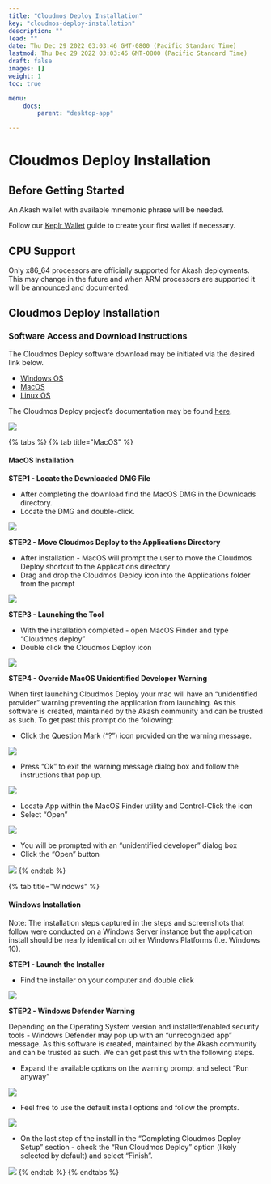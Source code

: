 ```yaml
---
title: "Cloudmos Deploy Installation"
key: "cloudmos-deploy-installation"
description: ""
lead: ""
date: Thu Dec 29 2022 03:03:46 GMT-0800 (Pacific Standard Time)
lastmod: Thu Dec 29 2022 03:03:46 GMT-0800 (Pacific Standard Time)
draft: false
images: []
weight: 1
toc: true

menu:
    docs:
        parent: "desktop-app"

---
```

Cloudmos Deploy Installation
============================

**Before Getting Started**
--------------------------

An Akash wallet with available mnemonic phrase will be needed.

Follow our [Keplr Wallet](../../token/keplr.md) guide to create your first wallet if necessary.

CPU Support
-----------

Only x86\_64 processors are officially supported for Akash deployments. This may change in the future and when ARM processors are supported it will be announced and documented.

**Cloudmos Deploy Installation**
--------------------------------

### **Software Access and Download Instructions**

The Cloudmos Deploy software download may be initiated via the desired link below.

*   [Windows OS](https://github.com/maxmaxlabs/cloudmos-deploy/releases/download/v0.17.1/Cloudmos-Deploy-0.17.1.exe)
*   [MacOS](https://github.com/maxmaxlabs/cloudmos-deploy/releases/download/v0.17.1/Cloudmos-Deploy-0.17.1.dmg)
*   [Linux OS](https://github.com/maxmaxlabs/cloudmos-deploy/releases/download/v0.17.1/Cloudmos-Deploy-0.17.1.AppImage)

The Cloudmos Deploy project’s documentation may be found [here](https://cloudmos.io/cloud-deploy).

![](/images/.gitbook/AkashlyticsDownloadScreen%20(1).png)

{% tabs %} {% tab title="MacOS" %}

#### MacOS Installation

**STEP1 - Locate the Downloaded DMG File**

*   After completing the download find the MacOS DMG in the Downloads directory.
*   Locate the DMG and double-click.

![](https://files.gitbook.com/v0/b/gitbook-x-prod.appspot.com/o/spaces%2F-LrNFlfuifzmQ_NMKu9C-887967055%2Fuploads%2FJ4Gme2vGJERzhsmkBuVO%2FMacOSDMGScreen.png?alt=media&token=4aa671ae-4a58-4cd3-b9af-6a07b166bdaa)

**STEP2 - Move Cloudmos Deploy to the Applications Directory**

*   After installation - MacOS will prompt the user to move the Cloudmos Deploy shortcut to the Applications directory
*   Drag and drop the Cloudmos Deploy icon into the Applications folder from the prompt

![](https://files.gitbook.com/v0/b/gitbook-x-prod.appspot.com/o/spaces%2F-LrNFlfuifzmQ_NMKu9C-887967055%2Fuploads%2FFqQtQMGB0mpwBFXUEl9U%2FMacOSDrapToApp.png?alt=media&token=52846cd2-2f21-4185-bb29-36b0e49724e8)

**STEP3 - Launching the Tool**

*   With the installation completed - open MacOS Finder and type “Cloudmos deploy”
*   Double click the Cloudmos Deploy icon

![](https://files.gitbook.com/v0/b/gitbook-x-prod.appspot.com/o/spaces%2F-LrNFlfuifzmQ_NMKu9C-887967055%2Fuploads%2Fb1ffi1K08QEnaubHV71P%2FakashlyticsLaunch.png?alt=media&token=474d2a3d-242d-437d-8948-a12764222245)

**STEP4 - Override MacOS Unidentified Developer Warning**

When first launching Cloudmos Deploy your mac will have an “unidentified provider” warning preventing the application from launching. As this software is created, maintained by the Akash community and can be trusted as such. To get past this prompt do the following:

*   Click the Question Mark (“?”) icon provided on the warning message.

![](https://files.gitbook.com/v0/b/gitbook-x-prod.appspot.com/o/spaces%2F-LrNFlfuifzmQ_NMKu9C-887967055%2Fuploads%2FKwpv6Dp8WUCVMokLDCyt%2FMacOSISecurityWarn.png?alt=media&token=18ff0470-68a5-472e-add3-abe7f6cd1c61)

*   Press “Ok” to exit the warning message dialog box and follow the instructions that pop up.

![](https://files.gitbook.com/v0/b/gitbook-x-prod.appspot.com/o/spaces%2F-LrNFlfuifzmQ_NMKu9C-887967055%2Fuploads%2FPwQlye61jPV7Aqnv0V3s%2FmacOSOverride.png?alt=media&token=42022160-a110-4f9d-97ea-d3b42376106a)

*   Locate App within the MacOS Finder utility and Control-Click the icon
*   Select “Open”

![](https://files.gitbook.com/v0/b/gitbook-x-prod.appspot.com/o/spaces%2F-LrNFlfuifzmQ_NMKu9C-887967055%2Fuploads%2FreT3OWEdRQgR6UaH75h2%2FmacOSFileOpen.png?alt=media&token=3cf8a54f-1570-4ed8-b8c4-79926ec311b1)

*   You will be prompted with an “unidentified developer” dialog box
*   Click the “Open” button

![](https://files.gitbook.com/v0/b/gitbook-x-prod.appspot.com/o/spaces%2F-LrNFlfuifzmQ_NMKu9C-887967055%2Fuploads%2FUDYHUjXHwMEHRzlJt50z%2FmacOSFileOpen2.png?alt=media&token=37c21329-e3d0-469f-b13c-1254313bcf3b) {% endtab %}

{% tab title="Windows" %}

#### Windows Installation

Note: The installation steps captured in the steps and screenshots that follow were conducted on a Windows Server instance but the application install should be nearly identical on other Windows Platforms (I.e. Windows 10).

**STEP1 - Launch the Installer**

*   Find the installer on your computer and double click

![](https://files.gitbook.com/v0/b/gitbook-x-prod.appspot.com/o/spaces%2F-LrNFlfuifzmQ_NMKu9C-887967055%2Fuploads%2FgtUrfHAgQwcNWRf4UsFL%2FakashlyticsWindowsExplorer.png?alt=media&token=3e370cc9-e874-419d-811d-52bd5a3ac0fb)

**STEP2 - Windows Defender Warning**

Depending on the Operating System version and installed/enabled security tools - Windows Defender may pop up with an “unrecognized app” message. As this software is created, maintained by the Akash community and can be trusted as such. We can get past this with the following steps.

*   Expand the available options on the warning prompt and select “Run anyway”

![](https://files.gitbook.com/v0/b/gitbook-x-prod.appspot.com/o/spaces%2F-LrNFlfuifzmQ_NMKu9C-887967055%2Fuploads%2FHpBJNK2n8JgNCnbzes9Z%2FakashlyticsWindowsDefender.png?alt=media&token=30f87a14-5764-4c62-b081-df0f8e3aceb7)

*   Feel free to use the default install options and follow the prompts.

![](/images/.gitbook/akashlticsWindowsInstall.png)

*   On the last step of the install in the “Completing Cloudmos Deploy Setup” section - check the “Run Cloudmos Deploy” option (likely selected by default) and select “Finish”.

![](https://files.gitbook.com/v0/b/gitbook-x-prod.appspot.com/o/spaces%2F-LrNFlfuifzmQ_NMKu9C-887967055%2Fuploads%2FBwQw101cy7r7Rm1QK9Oc%2FakashlyticsWindowsInstallFinalStep.png?alt=media&token=91ee9b99-32b1-467b-9f78-9f1703566f4d) {% endtab %} {% endtabs %}